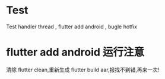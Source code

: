 # Test
Test handler thread , flutter add android , bugle hotfix

# flutter add android 运行注意

清除 flutter clean,重新生成 flutter build aar,报找不到错,再来一次!
